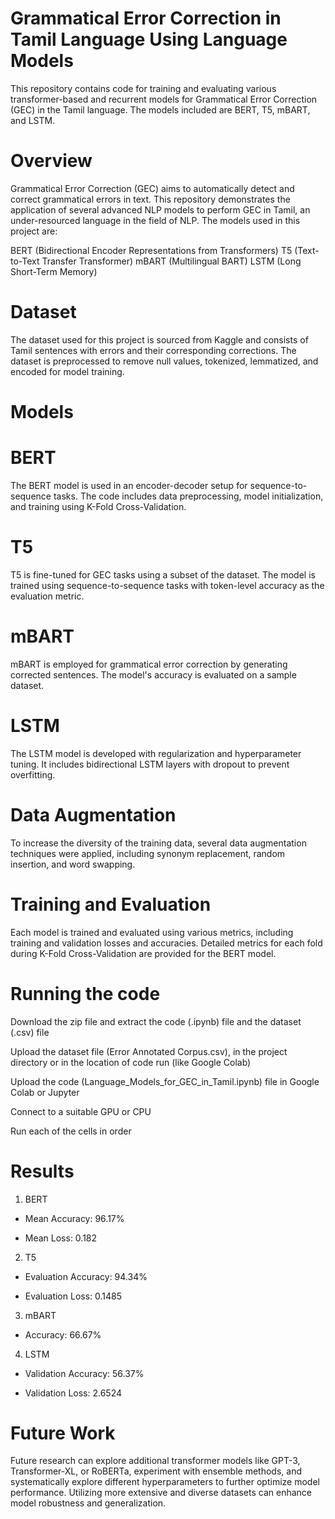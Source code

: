 # Grammatical Error Correction in Tamil Language Using Language Models
This repository contains code for training and evaluating various transformer-based and recurrent models for Grammatical Error Correction (GEC) in the Tamil language. The models included are BERT, T5, mBART, and LSTM.

# Overview
Grammatical Error Correction (GEC) aims to automatically detect and correct grammatical errors in text. This repository demonstrates the application of several advanced NLP models to perform GEC in Tamil, an under-resourced language in the field of NLP. The models used in this project are:

BERT (Bidirectional Encoder Representations from Transformers)
T5 (Text-to-Text Transfer Transformer)
mBART (Multilingual BART)
LSTM (Long Short-Term Memory)
# Dataset
The dataset used for this project is sourced from Kaggle and consists of Tamil sentences with errors and their corresponding corrections. The dataset is preprocessed to remove null values, tokenized, lemmatized, and encoded for model training.

# Models
# BERT
The BERT model is used in an encoder-decoder setup for sequence-to-sequence tasks. The code includes data preprocessing, model initialization, and training using K-Fold Cross-Validation.
# T5
T5 is fine-tuned for GEC tasks using a subset of the dataset. The model is trained using sequence-to-sequence tasks with token-level accuracy as the evaluation metric.
# mBART
mBART is employed for grammatical error correction by generating corrected sentences. The model's accuracy is evaluated on a sample dataset.
# LSTM
The LSTM model is developed with regularization and hyperparameter tuning. It includes bidirectional LSTM layers with dropout to prevent overfitting.

# Data Augmentation
To increase the diversity of the training data, several data augmentation techniques were applied, including synonym replacement, random insertion, and word swapping.

# Training and Evaluation
Each model is trained and evaluated using various metrics, including training and validation losses and accuracies. Detailed metrics for each fold during K-Fold Cross-Validation are provided for the BERT model.

# Running the code

Download the zip file and extract the code (.ipynb) file and the dataset (.csv) file

Upload the dataset file (Error Annotated Corpus.csv), in the project directory or in the location of code run (like Google Colab)

Upload the code (Language_Models_for_GEC_in_Tamil.ipynb) file in Google Colab or Jupyter  

Connect to a suitable GPU or CPU

Run each of the cells in order

# Results

1. BERT

- Mean Accuracy: 96.17%

- Mean Loss: 0.182

2. T5

- Evaluation Accuracy: 94.34%

- Evaluation Loss: 0.1485

3. mBART

- Accuracy: 66.67%

4. LSTM

- Validation Accuracy: 56.37%

- Validation Loss: 2.6524

# Future Work
Future research can explore additional transformer models like GPT-3, Transformer-XL, or RoBERTa, experiment with ensemble methods, and systematically explore different hyperparameters to further optimize model performance. Utilizing more extensive and diverse datasets can enhance model robustness and generalization.



